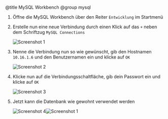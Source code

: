 @title MySQL Workbench
@group mysql

1. Öffne die MySQL Workbench über den Reiter `Entwicklung` im Startmenü

2. Erstelle nun eine neue Verbindung durch einen Klick auf das `+` neben dem Schriftzug `MySQL Connections`

   ![Screenshot 1](content/guides/MYSQL/WORKBENCH/screen1.png)

3. Nenne die Verbindung nun so wie gewünscht, gib den Hostnamen `10.16.1.6` und den Benutzernamen ein und klicke auf `OK`

   ![Screenshot 2](content/guides/MYSQL/WORKBENCH/screen2.png)

4. Klicke nun auf die Verbindungsschaltfläche, gib dein Passwort ein und klicke auf `OK`

   ![Screenshot 3](content/guides/MYSQL/WORKBENCH/screen3.png)

5. Jetzt kann die Datenbank wie gewohnt verwendet werden

   ![Screenshot 4](content/guides/MYSQL/WORKBENCH/screen4.png)![Screenshot 1](content/guides/MYSQL/WORKBENCH/screen1.png)